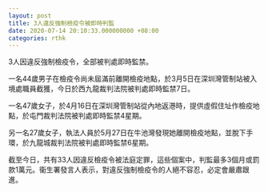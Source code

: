 ```yaml
---
layout: post
title: 3人違反強制檢疫令被即時判監
date: 2020-07-14 20:10:33.000000000 +08:00
categories: rthk
---
```


3人因違反強制檢疫令，全部被判處即時監禁。
 
一名44歲男子在檢疫令尚未屆滿前離開檢疫地點，於3月5日在深圳灣管制站被入境處職員截獲，今日於西九龍裁判法院被判處即時監禁7日。

一名47歲女子，於4月16日在深圳灣管制站從內地返港時，提供虛假住址作檢疫地點，於屯門裁判法院被判處即時監禁4星期。
 
另一名27歲女子，執法人員於5月27日在牛池灣發現她離開檢疫地點，並脫下手環，於九龍城裁判法院被判處即時監禁6星期。
 
截至今日，共有33人因違反檢疫令被法庭定罪，這些個案中，判監最多3個月或罰款1萬元。衞生署發言人表示，對違反強制檢疫令的人絕不容忍，必定會嚴肅跟進。
